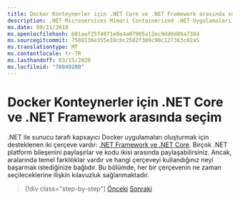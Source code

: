 ```yaml
---
title: Docker Konteynerler için .NET Core ve .NET Framework arasında seçim
description: .NET Microservices Mimari Containerized .NET Uygulamaları için | Docker Konteynerler için .NET Core ve .NET Framework arasında seçim
ms.date: 09/11/2018
ms.openlocfilehash: b01aaf25f4071e8e4a07905a12ec9dd0d89a738d
ms.sourcegitcommit: 7588136e355e10cbc2582f389c90c127363c02a5
ms.translationtype: MT
ms.contentlocale: tr-TR
ms.lasthandoff: 03/15/2020
ms.locfileid: "70849280"
---
```

# <a name="choosing-between-net-core-and-net-framework-for-docker-containers"></a>Docker Konteynerler için .NET Core ve .NET Framework arasında seçim

.NET ile sunucu tarafı kapsayıcı Docker uygulamaları oluşturmak için desteklenen iki çerçeve vardır: [.NET Framework ve .NET Core](https://dotnet.microsoft.com/download). Birçok .NET platform bileşenini paylaşırlar ve kodu ikisi arasında paylaşabilirsiniz. Ancak, aralarında temel farklılıklar vardır ve hangi çerçeveyi kullandığınız neyi başarmak istediğinize bağlıdır. Bu bölümde, her bir çerçevenin ne zaman seçileceklerine ilişkin kılavuzluk sağlanmaktadır.

>[!div class="step-by-step"]
>[Önceki](../container-docker-introduction/docker-containers-images-registries.md)
>[Sonraki](general-guidance.md)
